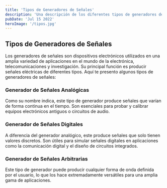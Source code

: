 ```yaml
---
title: 'Tipos de Generadores de Señales'
description: 'Una descripción de los diferentes tipos de generadores de señales y sus usos.'
pubDate: 'Jul 15 2022'
heroImage: '/tipos.jpg'
---
```


## Tipos de Generadores de Señales

Los generadores de señales son dispositivos electrónicos utilizados en una amplia variedad de aplicaciones en el mundo de la electrónica, telecomunicaciones y investigación. Su principal función es producir señales eléctricas de diferentes tipos. Aquí te presento algunos tipos de generadores de señales:

### Generador de Señales Analógicas

Como su nombre indica, este tipo de generador produce señales que varían de forma continua en el tiempo. Son esenciales para probar y calibrar equipos electrónicos antiguos o circuitos de audio.

### Generador de Señales Digitales

A diferencia del generador analógico, este produce señales que solo tienen valores discretos. Son útiles para simular señales digitales en aplicaciones como la comunicación digital y el diseño de circuitos integrados.

### Generador de Señales Arbitrarias

Este tipo de generador puede producir cualquier forma de onda definida por el usuario, lo que los hace extremadamente versátiles para una amplia gama de aplicaciones.


